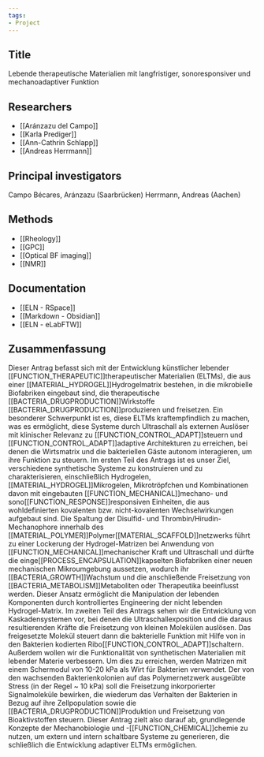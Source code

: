 ```yaml
---
tags: 
- Project
---
```

## Title
Lebende therapeutische Materialien mit langfristiger, sonoresponsiver und mechanoadaptiver Funktion

## Researchers
- [[Aránzazu del Campo]]
- [[Karla Prediger]]
- [[Ann-Cathrin Schlapp]]
- [[Andreas Herrmann]]

## Principal investigators
Campo Bécares, Aránzazu (Saarbrücken)
Herrmann, Andreas (Aachen)

## Methods
- [[Rheology]]
- [[GPC]]
- [[Optical BF imaging]]
- [[NMR]]

## Documentation
- [[ELN - RSpace]]
- [[Markdown - Obsidian]]
- [[ELN - eLabFTW]]

## Zusammenfassung
Dieser Antrag befasst sich mit der Entwicklung künstlicher lebender [[FUNCTION_THERAPEUTIC]]therapeutischer Materialien (ELTMs), die aus einer [[MATERIAL_HYDROGEL]]Hydrogelmatrix bestehen, in die mikrobielle Biofabriken eingebaut sind, die therapeutische [[BACTERIA_DRUGPRODUCTION]]Wirkstoffe [[BACTERIA_DRUGPRODUCTION]]produzieren und freisetzen. Ein besonderer Schwerpunkt ist es, diese ELTMs kraftempfindlich zu machen, was es ermöglicht, diese Systeme durch Ultraschall als externen Auslöser mit klinischer Relevanz zu [[FUNCTION_CONTROL_ADAPT]]steuern und [[FUNCTION_CONTROL_ADAPT]]adaptive Architekturen zu erreichen, bei denen die Wirtsmatrix und die bakteriellen Gäste autonom interagieren, um ihre Funktion zu steuern. 
Im ersten Teil des Antrags ist es unser Ziel, verschiedene synthetische Systeme zu konstruieren und zu charakterisieren, einschließlich Hydrogelen, [[MATERIAL_HYDROGEL]]Mikrogelen, Mikrotröpfchen und Kombinationen davon mit eingebauten [[FUNCTION_MECHANICAL]]mechano- und sono[[FUNCTION_RESPONSE]]responsiven Einheiten, die aus wohldefinierten kovalenten bzw. nicht-kovalenten Wechselwirkungen aufgebaut sind. Die Spaltung der Disulfid- und Thrombin/Hirudin-Mechanophore innerhalb des [[MATERIAL_POLYMER]]Polymer[[MATERIAL_SCAFFOLD]]netzwerks führt zu einer Lockerung der Hydrogel-Matrizen bei Anwendung von [[FUNCTION_MECHANICAL]]mechanischer Kraft und Ultraschall und dürfte die einge[[PROCESS_ENCAPSULATION]]kapselten Biofabriken einer neuen mechanischen Mikroumgebung aussetzen, wodurch ihr [[BACTERIA_GROWTH]]Wachstum und die anschließende Freisetzung von [[BACTERIA_METABOLISM]]Metaboliten oder Therapeutika beeinflusst werden. Dieser Ansatz ermöglicht die Manipulation der lebenden Komponenten durch kontrolliertes Engineering der nicht lebenden Hydrogel-Matrix.
Im zweiten Teil des Antrags sehen wir die Entwicklung von Kaskadensystemen vor, bei denen die Ultraschallexposition und die daraus resultierenden Kräfte die Freisetzung von kleinen Molekülen auslösen. Das freigesetzte Molekül steuert dann die bakterielle Funktion mit Hilfe von in den Bakterien kodierten Ribo[[FUNCTION_CONTROL_ADAPT]]schaltern. Außerdem wollen wir die Funktionalität von synthetischen Materialien mit lebender Materie verbessern. Um dies zu erreichen, werden Matrizen mit einem Schermodul von 10-20 kPa als Wirt für Bakterien verwendet. Der von den wachsenden Bakterienkolonien auf das Polymernetzwerk ausgeübte Stress (in der Regel ~ 10 kPa) soll die Freisetzung inkorporierter Signalmoleküle bewirken, die wiederum das Verhalten der Bakterien in Bezug auf ihre Zellpopulation sowie die [[BACTERIA_DRUGPRODUCTION]]Produktion und Freisetzung von Bioaktivstoffen steuern. Dieser Antrag zielt also darauf ab, grundlegende Konzepte der Mechanobiologie und -[[FUNCTION_CHEMICAL]]chemie zu nutzen, um extern und intern schaltbare Systeme zu generieren, die schließlich die Entwicklung adaptiver ELTMs ermöglichen.